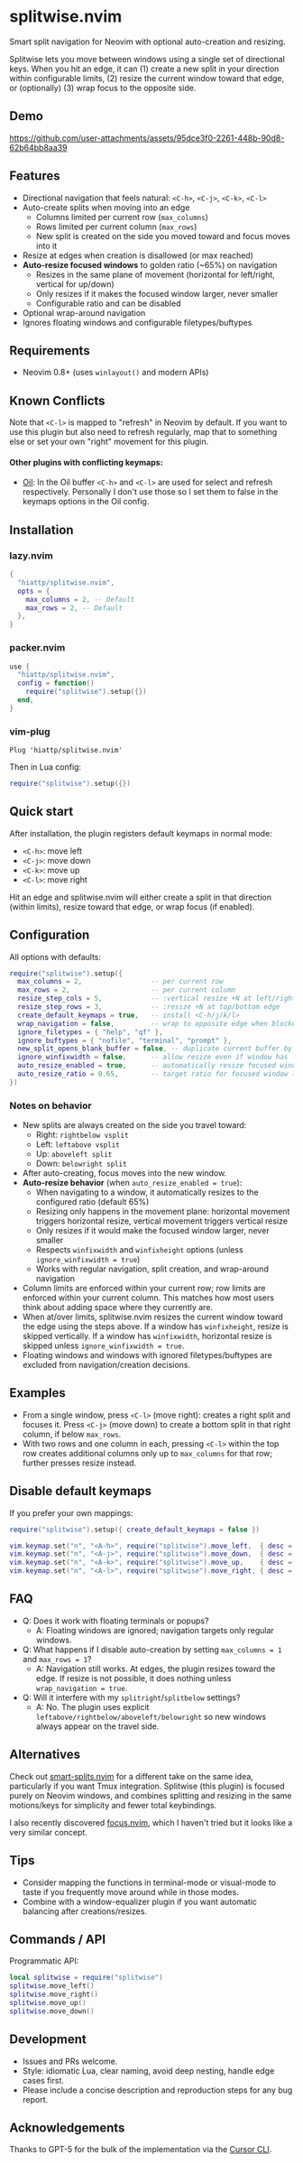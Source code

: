# splitwise.nvim

Smart split navigation for Neovim with optional auto-creation and resizing.

Splitwise lets you move between windows using a single set of directional keys. When you hit an edge, it can (1) create a new split in your direction within configurable limits, (2) resize the current window toward that edge, or (optionally) (3) wrap focus to the opposite side.

## Demo

https://github.com/user-attachments/assets/95dce3f0-2261-448b-90d8-62b64bb8aa39

## Features

- Directional navigation that feels natural: `<C-h>`, `<C-j>`, `<C-k>`, `<C-l>`
- Auto-create splits when moving into an edge
  - Columns limited per current row (`max_columns`)
  - Rows limited per current column (`max_rows`)
  - New split is created on the side you moved toward and focus moves into it
- Resize at edges when creation is disallowed (or max reached)
- **Auto-resize focused windows** to golden ratio (~65%) on navigation
  - Resizes in the same plane of movement (horizontal for left/right, vertical for up/down)
  - Only resizes if it makes the focused window larger, never smaller
  - Configurable ratio and can be disabled
- Optional wrap-around navigation
- Ignores floating windows and configurable filetypes/buftypes

## Requirements

- Neovim 0.8+ (uses `winlayout()` and modern APIs)

## Known Conflicts

Note that `<C-l>` is mapped to "refresh" in Neovim by default. If you want to use this
plugin but also need to refresh regularly, map that to something else or set your own
"right" movement for this plugin.

#### Other plugins with conflicting keymaps:

- [Oil](https://github.com/stevearc/oil.nvim): In the Oil buffer `<C-h>` and `<C-l>` are
  used for select and refresh respectively. Personally I don't use those so I set them
  to false in the keymaps options in the Oil config.

## Installation

### lazy.nvim

```lua
{
  "hiattp/splitwise.nvim",
  opts = {
    max_columns = 2, -- Default
    max_rows = 2, -- Default
  },
}
```

### packer.nvim

```lua
use {
  "hiattp/splitwise.nvim",
  config = function()
    require("splitwise").setup({})
  end,
}
```

### vim-plug

```vim
Plug 'hiattp/splitwise.nvim'
```

Then in Lua config:

```lua
require("splitwise").setup({})
```

## Quick start

After installation, the plugin registers default keymaps in normal mode:

- `<C-h>`: move left
- `<C-j>`: move down
- `<C-k>`: move up
- `<C-l>`: move right

Hit an edge and splitwise.nvim will either create a split in that direction (within limits), resize toward that edge, or wrap focus (if enabled).

## Configuration

All options with defaults:

```lua
require("splitwise").setup({
  max_columns = 2,                 -- per current row
  max_rows = 2,                    -- per current column
  resize_step_cols = 5,            -- :vertical resize +N at left/right edge
  resize_step_rows = 3,            -- :resize +N at top/bottom edge
  create_default_keymaps = true,   -- install <C-h/j/k/l>
  wrap_navigation = false,         -- wrap to opposite edge when blocked
  ignore_filetypes = { "help", "qf" },
  ignore_buftypes = { "nofile", "terminal", "prompt" },
  new_split_opens_blank_buffer = false, -- duplicate current buffer by default
  ignore_winfixwidth = false,      -- allow resize even if window has 'winfixwidth'
  auto_resize_enabled = true,      -- automatically resize focused window
  auto_resize_ratio = 0.65,        -- target ratio for focused window (~65% golden ratio)
})
```

### Notes on behavior

- New splits are always created on the side you travel toward:
  - Right: `rightbelow vsplit`
  - Left: `leftabove vsplit`
  - Up: `aboveleft split`
  - Down: `belowright split`
- After auto-creating, focus moves into the new window.
- **Auto-resize behavior** (when `auto_resize_enabled = true`):
  - When navigating to a window, it automatically resizes to the configured ratio (default 65%)
  - Resizing only happens in the movement plane: horizontal movement triggers horizontal resize, vertical movement triggers vertical resize
  - Only resizes if it would make the focused window larger, never smaller
  - Respects `winfixwidth` and `winfixheight` options (unless `ignore_winfixwidth = true`)
  - Works with regular navigation, split creation, and wrap-around navigation
- Column limits are enforced within your current row; row limits are enforced within your current column. This matches how most users think about adding space where they currently are.
- When at/over limits, splitwise.nvim resizes the current window toward the edge using the steps above. If a window has `winfixheight`, resize is skipped vertically. If a window has `winfixwidth`, horizontal resize is skipped unless `ignore_winfixwidth = true`.
- Floating windows and windows with ignored filetypes/buftypes are excluded from navigation/creation decisions.

## Examples

- From a single window, press `<C-l>` (move right): creates a right split and focuses it. Press `<C-j>` (move down) to create a bottom split in that right column, if below `max_rows`.
- With two rows and one column in each, pressing `<C-l>` within the top row creates additional columns only up to `max_columns` for that row; further presses resize instead.

## Disable default keymaps

If you prefer your own mappings:

```lua
require("splitwise").setup({ create_default_keymaps = false })

vim.keymap.set("n", "<A-h>", require("splitwise").move_left,  { desc = "Splitwise left" })
vim.keymap.set("n", "<A-j>", require("splitwise").move_down,  { desc = "Splitwise down" })
vim.keymap.set("n", "<A-k>", require("splitwise").move_up,    { desc = "Splitwise up" })
vim.keymap.set("n", "<A-l>", require("splitwise").move_right, { desc = "Splitwise right" })
```

## FAQ

- Q: Does it work with floating terminals or popups?
  - A: Floating windows are ignored; navigation targets only regular windows.
- Q: What happens if I disable auto-creation by setting `max_columns = 1` and `max_rows = 1`?
  - A: Navigation still works. At edges, the plugin resizes toward the edge. If resize is not possible, it does nothing unless `wrap_navigation = true`.
- Q: Will it interfere with my `splitright`/`splitbelow` settings?
  - A: No. The plugin uses explicit `leftabove/rightbelow/aboveleft/belowright` so new windows always appear on the travel side.

## Alternatives

Check out [smart-splits.nvim](https://github.com/mrjones2014/smart-splits.nvim) for a different
take on the same idea, particularly if you want Tmux integration. Splitwise (this plugin) is focused
purely on Neovim windows, and combines splitting and resizing in the same motions/keys
for simplicity and fewer total keybindings.

I also recently discovered [focus.nvim](https://github.com/nvim-focus/focus.nvim), which I haven't
tried but it looks like a very similar concept.

## Tips

- Consider mapping the functions in terminal-mode or visual-mode to taste if you frequently move around while in those modes.
- Combine with a window-equalizer plugin if you want automatic balancing after creations/resizes.

## Commands / API

Programmatic API:

```lua
local splitwise = require("splitwise")
splitwise.move_left()
splitwise.move_right()
splitwise.move_up()
splitwise.move_down()
```

## Development

- Issues and PRs welcome.
- Style: idiomatic Lua, clear naming, avoid deep nesting, handle edge cases first.
- Please include a concise description and reproduction steps for any bug report.

## Acknowledgements

Thanks to GPT-5 for the bulk of the implementation via the [Cursor CLI](https://cursor.com/cli).
